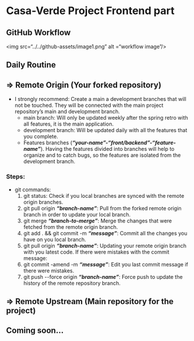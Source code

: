 <style>
    img{
        display: flex;
        width: 300px;
        margin: 0 auto;
    }
</style>
# Casa-Verde Project Frontend part

## GitHub Workflow

<img src=“../../github-assets/image1.png” alt =“workflow image”/>

## Daily Routine

## => Remote Origin (Your forked repository)

- I strongly recommend: Create a main a development branches that will not be touched. They will be connected with the main project repository’s main and development branch.
  - main branch: Will only be updated weekly after the spring retro with all features, it is the main application.
  - development branch: Will be updated daily with all the features that you complete.
  - Features branches (**_“your-name”-“front/backend”-“feature-name”_**). Having the features divided into branches will help to organize and to catch bugs, so the features are isolated from the development branch.

### Steps:

- git commands:
  1. git status: Check if you local branches are synced with the remote origin branches.
  2. git pull origin **_“branch-name”_**: Pull from the forked remote origin branch in order to update your local branch.
  3. git merge **_“branch-to-merge”_**: Merge the changes that were fetched from the remote origin branch.
  4. git add . && git commit -m **_“message”_**: Commit all the changes you have on you local branch.
  5. git pull origin **_“branch-name”_**: Updating your remote origin branch with you latest code.
     If there were mistakes with the commit message:
  6. git commit -amend -m **_“message”_**: Edit you last commit message if there were mistakes.
  7. git push --force origin **_“branch-name”_**: Force push to update the history of the remote repository branch.

## => Remote Upstream (Main repository for the project)

<h2>Coming soon...</h2>
